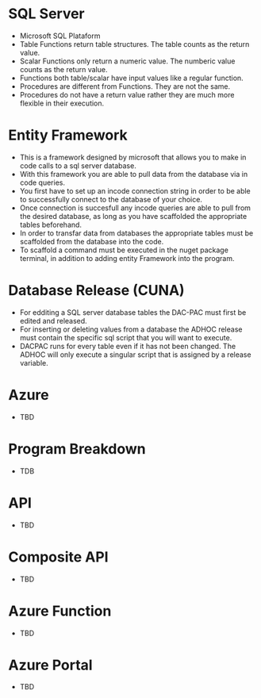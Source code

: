 # SQL Server
* Microsoft SQL Plataform
* Table Functions return table structures. The table counts as the return value.
* Scalar Functions only return a numeric value. The numberic value counts as the return value.
* Functions both table/scalar have input values like a regular function.
* Procedures are different from Functions. They are not the same. 
* Procedures do not have a return value rather they are much more flexible in their execution.
# Entity Framework
* This is a framework designed by microsoft that allows you to make in code calls to a sql server database.
* With this framework you are able to pull data from the database via in code queries. 
* You first have to set up an incode connection string in order to be able to successfully connect to the database of your choice.
* Once connection is succesfull any incode queries are able to pull from the desired database, as long as you have scaffolded the appropriate tables beforehand.
* In order to transfar data from databases the appropriate tables must be scaffolded from the database into the code. 
* To scaffold a command must be executed in the nuget package terminal, in addition to adding entity Framework into the program.
# Database Release (CUNA)
* For edditing a SQL server database tables the DAC-PAC must first be edited and released. 
* For inserting or deleting values from a database the ADHOC release must contain the specific sql script that you will want to execute.
* DACPAC runs for every table even if it has not been changed. The ADHOC will only execute a singular script that is assigned by a release variable. 
# Azure
* TBD
# Program Breakdown
* TDB
# API 
* TBD
# Composite API
* TBD
# Azure Function
* TBD
# Azure Portal
* TBD
